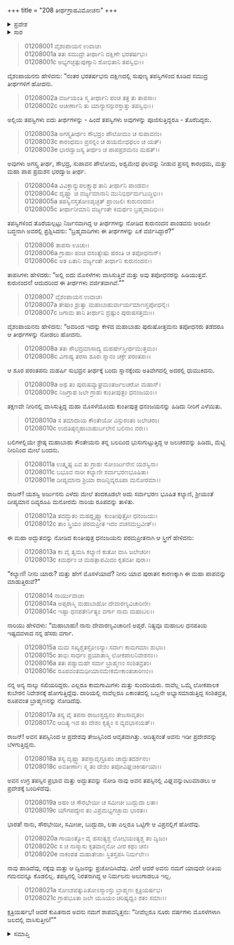 +++
title = "208 ತೀರ್ಥಗ್ರಾಹವಿಮೋಚನಃ"
+++

<details><summary>ಪ್ರವೇಶ</summary>


।।   ಓಂ ಓಂ ನಮೋ ನಾರಾಯಣಾಯ।।   ಶ್ರೀ ವೇದವ್ಯಾಸಾಯ ನಮಃ ।।

ಶ್ರೀ ಕೃಷ್ಣದ್ವೈಪಾಯನ ವೇದವ್ಯಾಸ ವಿರಚಿತ  

**ಶ್ರೀ ಮಹಾಭಾರತ**

**ಆದಿ ಪರ್ವ**

**ಅರ್ಜುನವನವಾಸ ಪರ್ವ**

**ಅಧ್ಯಾಯ 208**

</details>


<details><summary>ಸಾರ</summary>

ಮೊಸಳೆಗಳಿವೆಯೆಂದು ವರ್ಜಿತವಾದ ಸರೋವರಕ್ಕೆ ಅರ್ಜುನನು ಧುಮುಕುವುದು (1-8). ಆಕ್ರಮಣ ಮಾಡಿದ ಮೊಸಳೆಯನ್ನು ಮೆಟ್ಟಿ ಮೇಲೆ ತರಲು ದಿವ್ಯರೂಪೀ ನಾರಿಯ ರೂಪವನ್ನು ತಳೆದುದು; ತಮ್ಮ ಶಾಪಕ್ಕೆ ಕಾರಣವನ್ನು ಹೇಳಿದುದು (9-21).

</details>


> 01208001 ವೈಶಂಪಾಯನ ಉವಾಚ।  
01208001a ತತಃ ಸಮುದ್ರೇ ತೀರ್ಥಾನಿ ದಕ್ಷಿಣೇ ಭರತರ್ಷಭಃ।   
01208001c ಅಭ್ಯಗಚ್ಛತ್ಸುಪುಣ್ಯಾನಿ ಶೋಭಿತಾನಿ ತಪಸ್ವಿಭಿಃ।।

ವೈಶಂಪಾಯನನು ಹೇಳಿದನು: “ನಂತರ ಭರತರ್ಷಭನು ದಕ್ಷಿಣದಲ್ಲಿ ಸುಪುಣ್ಯ ತಪಸ್ವಿಗಳಿಂದ ಕೂಡಿದ ಸಮುದ್ರ ತೀರ್ಥಗಳಿಗೆ ಹೋದನು.

> 01208002a ವರ್ಜಯಂತಿ ಸ್ಮ ತೀರ್ಥಾನಿ ಪಂಚ ತತ್ರ ತು ತಾಪಸಾಃ।  
01208002c ಆಚೀರ್ಣಾನಿ ತು ಯಾನ್ಯಾಸನ್ಪುರಸ್ತಾತ್ತು ತಪಸ್ವಿಭಿಃ।।

ಅಲ್ಲಿಯ ತಪಸ್ವಿಗಳು ಐದು ತೀರ್ಥಗಳನ್ನು - ಹಿಂದೆ ತಪಸ್ವಿಗಳು ಅವುಗಳನ್ನು ಪೂಜಿಸುತ್ತಿದ್ದರೂ - ತೊರೆದಿದ್ದರು.

> 01208003a ಅಗಸ್ತ್ಯತೀರ್ಥಂ ಸೌಭದ್ರಂ ಪೌಲೋಮಂ ಚ ಸುಪಾವನಂ।  
01208003c ಕಾರಂಧಮಂ ಪ್ರಸನ್ನಂ ಚ ಹಯಮೇಧಫಲಂ ಚ ಯತ್।  
01208003e ಭಾರದ್ವಾಜಸ್ಯ ತೀರ್ಥಂ ಚ ಪಾಪಪ್ರಶಮನಂ ಮಹತ್।।

ಅವುಗಳು ಅಗಸ್ತ್ಯ ತೀರ್ಥ, ಸೌಭದ್ರ, ಸುಪಾವನ ಪೌಲೋಮ, ಅಶ್ವಮೇಧ ಫಲವನ್ನು ನೀಡುವ ಪ್ರಸನ್ನ ಕಾರಂಧಮ, ಮತ್ತು ಮಹಾ ಪಾಪ ಪ್ರಮಶನ ಭರದ್ವಾಜ ತೀರ್ಥ.

> 01208004a ವಿವಿಕ್ತಾನ್ಯುಪಲಕ್ಷ್ಯಾಥ ತಾನಿ ತೀರ್ಥಾನಿ ಪಾಂಡವಃ।  
01208004c ದೃಷ್ಟ್ವಾ ಚ ವರ್ಜ್ಯಮಾನಾನಿ ಮುನಿಭಿರ್ಧರ್ಮಬುದ್ಧಿಭಿಃ।।  
01208005a ತಪಸ್ವಿನಸ್ತತೋಽಪೃಚ್ಛತ್ ಪ್ರಾಂಜಲಿಃ ಕುರುನಂದನಃ।   
01208005c ತೀರ್ಥಾನೀಮಾನಿ ವರ್ಜ್ಯಂತೇ ಕಿಮರ್ಥಂ ಬ್ರಹ್ಮವಾದಿಭಿಃ।।

ತಪಸ್ವಿಗಳಿಂದ ತೊರೆಯಲ್ಪಟ್ಟು ನಿರ್ಜನವಾಗಿದ್ದ ಆ ತೀರ್ಥಗಳನ್ನು ನೋಡಿದ ಕುರುನಂದನ ಪಾಂಡವನು ಅಂಜಲೀ ಬದ್ಧನಾಗಿ ಅವರಲ್ಲಿ ಪ್ರಶ್ನಿಸಿದನು: “ಬ್ರಹ್ಮವಾದಿಗಳು ಈ ತೀರ್ಥಗಳನ್ನು ಏಕೆ ವರ್ಜಿಸಿದ್ದಾರೆ?”

> 01208006 ತಾಪಸಾ ಊಚುಃ।   
01208006a ಗ್ರಾಹಾಃ ಪಂಚ ವಸಂತ್ಯೇಷು ಹರಂತಿ ಚ ತಪೋಧನಾನ್।  
01208006c ಅತ ಏತಾನಿ ವರ್ಜ್ಯಂತೇ ತೀರ್ಥಾನಿ ಕುರುನಂದನ।।

ತಾಪಸಿಗಳು ಹೇಳಿದರು: “ಅಲ್ಲಿ ಐದು ಮೊಸಳೆಗಳು ವಾಸಿಸುತ್ತಿವೆ ಮತ್ತು ಅವು ತಪೋಧನರನ್ನು ಹಿಡಿಯುತ್ತವೆ. ಕುರುನಂದನ! ಆದುದರಿಂದ ಈ ತೀರ್ಥಗಳು ವರ್ಜಿತವಾಗಿವೆ.””

> 01208007 ವೈಶಂಪಾಯನ ಉವಾಚ।  
01208007a ತೇಷಾಂ ಶ್ರುತ್ವಾ ಮಹಾಬಾಹುರ್ವಾರ್ಯಮಾಣಸ್ತಪೋಧನೈಃ।   
01208007c ಜಗಾಮ ತಾನಿ ತೀರ್ಥಾನಿ ದ್ರಷ್ಟುಂ ಪುರುಷಸತ್ತಮಃ।।

ವೈಶಂಪಾಯನನು ಹೇಳಿದನು: “ಅವರಿಂದ ಇದನ್ನು ಕೇಳಿದ ಮಹಾಬಾಹು ಪುರುಷೋತ್ತಮನು ತಪೋಧನರು ತಡೆದರೂ ಆ ತೀರ್ಥಗಳನ್ನು ನೋಡಲು ಹೋದನು.

> 01208008a ತತಃ ಸೌಭದ್ರಮಾಸಾದ್ಯ ಮಹರ್ಷೇಸ್ತೀರ್ಥಮುತ್ತಮಂ।  
01208008c ವಿಗಾಹ್ಯ ತರಸಾ ಶೂರಃ ಸ್ನಾನಂ ಚಕ್ರೇ ಪರಂತಪಃ।।

ಆ ಶೂರ ಪರಂತಪನು ಮಹರ್ಷಿ ಸುಭದ್ರನ ತೀರ್ಥಕ್ಕೆ ಬಂದು ಸ್ನಾನಕ್ಕೆಂದು ಅತಿವೇಗದಲ್ಲಿ ಅದರಲ್ಲಿ ಧುಮುಕಿದನು.

> 01208009a ಅಥ ತಂ ಪುರುಷವ್ಯಾಘ್ರಮಂತರ್ಜಲಚರೋ ಮಹಾನ್।  
01208009c ನಿಜಗ್ರಾಹ ಜಲೇ ಗ್ರಾಹಃ ಕುಂತೀಪುತ್ರಂ ಧನಂಜಯಂ।।

ತಕ್ಷಣವೇ ನೀರಿನಲ್ಲಿ ವಾಸಿಸುತ್ತಿದ್ದ ಮಹಾ ಮೊಸಳೆಯೊಂದು ಕುಂತೀಪುತ್ರ ಧನಂಜಯನನ್ನು ಹಿಡಿದು ನೀರಿಗೆ ಎಳೆಯಿತು.

> 01208010a ಸ ತಮಾದಾಯ ಕೌಂತೇಯೋ ವಿಸ್ಫುರಂತಂ ಜಲೇಚರಂ।   
01208010c ಉದತಿಷ್ಠನ್ಮಹಾಬಾಹುರ್ಬಲೇನ ಬಲಿನಾಂ ವರಃ।।

ಬಲಿಗಳಲ್ಲಿಯೇ ಶ್ರೇಷ್ಠ ಮಹಾಬಾಹು ಕೌಂತೇಯನು ತನ್ನ ಬಲದಿಂದ ಭುಸುಗುಟ್ಟುತ್ತಿದ್ದ ಆ ಜಲಚರವನ್ನು ಹಿಡಿದು, ಮೆಟ್ಟಿ ನೀರಿನಿಂದ ಮೇಲೆ ಬಂದನು.

> 01208011a ಉತ್ಕೃಷ್ಟ ಏವ ತು ಗ್ರಾಹಃ ಸೋಽರ್ಜುನೇನ ಯಶಸ್ವಿನಾ।  
01208011c ಬಭೂವ ನಾರೀ ಕಲ್ಯಾಣೀ ಸರ್ವಾಭರಣಭೂಷಿತಾ।  
01208011e ದೀಪ್ಯಮಾನಾ ಶ್ರಿಯಾ ರಾಜನ್ದಿವ್ಯರೂಪಾ ಮನೋರಮಾ।।

ರಾಜನ್! ಯಶಸ್ವಿ ಅರ್ಜುನನು ಎಳೆದು ಮೇಲೆ ತಂದಕೂಡಲೇ ಅದು ಸರ್ವಾಭರಣ ಭೂಷಿತ ಕಲ್ಯಾಣಿ, ಶ್ರೀಯಂತೆ ದೀಪ್ಯಮಾನ ದಿವ್ಯರೂಪಿ ಮನೋರಮೆ ನಾರಿಯ ರೂಪವನ್ನು ತಾಳಿತು.

> 01208012a ತದದ್ಭುತಂ ಮಹದ್ದೃಷ್ಟ್ವಾ ಕುಂತೀಪುತ್ರೋ ಧನಂಜಯಃ।  
01208012c ತಾಂ ಸ್ತ್ರಿಯಂ ಪರಮಪ್ರೀತ ಇದಂ ವಚನಮಬ್ರವೀತ್।।

ಈ ಮಹಾ ಅದ್ಭುತವನ್ನು ನೋಡಿದ ಕುಂತೀಪುತ್ರ ಧನಂಜಯನು ಪರಮಪ್ರೀತನಾಗಿ ಆ ಸ್ತ್ರೀಗೆ ಹೇಳಿದನು:

> 01208013a ಕಾ ವೈ ತ್ವಮಸಿ ಕಲ್ಯಾಣಿ ಕುತೋ ವಾಸಿ ಜಲೇಚರೀ।  
01208013c ಕಿಮರ್ಥಂ ಚ ಮಹತ್ಪಾಪಮಿದಂ ಕೃತವತೀ ಪುರಾ।।

“ಕಲ್ಯಾಣಿ! ನೀನು ಯಾರು? ಮತ್ತು ಹೇಗೆ ಮೊಸಳೆಯಾದೆ? ನೀನು ಯಾವ ಪುರಾತನ ಕಾರಣಕ್ಕಾಗಿ ಈ ಮಹಾ ಪಾಪವನ್ನು ಮಾಡುತ್ತಿರುವೆ?”

> 01208014 ನಾರ್ಯುವಾಚ।  
01208014a ಅಪ್ಸರಾಸ್ಮಿ ಮಹಾಬಾಹೋ ದೇವಾರಣ್ಯವಿಚಾರಿಣೀ।   
01208014c ಇಷ್ಟಾ ಧನಪತೇರ್ನಿತ್ಯಂ ವರ್ಗಾ ನಾಮ ಮಹಾಬಲ।।

ನಾರಿಯು ಹೇಳಿದಳು: “ಮಹಾಬಾಹು! ನಾನು ದೇವಾರಣ್ಯವಿಚಾರಿಣಿ ಅಪ್ಸರೆ. ನಿತ್ಯವೂ ಮಹಾಬಲ ಧನಪತಿಯ ಇಷ್ಟದವಳಾದ ನನ್ನ ಹೆಸರು ವರ್ಗಾ.

> 01208015a ಮಮ ಸಖ್ಯಶ್ಚತಸ್ರೋಽನ್ಯಾಃ ಸರ್ವಾಃ ಕಾಮಗಮಾಃ ಶುಭಾಃ।  
01208015c ತಾಭಿಃ ಸಾರ್ಧಂ ಪ್ರಯಾತಾಸ್ಮಿ ಲೋಕಪಾಲನಿವೇಶನಂ।।   
01208016a ತತಃ ಪಶ್ಯಾಮಹೇ ಸರ್ವಾ ಬ್ರಾಹ್ಮಣಂ ಸಂಶಿತವ್ರತಂ।  
01208016c ರೂಪವಂತಮಧೀಯಾನಮೇಕಮೇಕಾಂತಚಾರಿಣಂ।।

ನನ್ನ ಅನ್ಯ ನಾಲ್ಕು ಸಖಿಯರಿದ್ದರು. ಎಲ್ಲರೂ ಕಾಮಗಾಮಿಗಳು ಮತ್ತು ಸುಂದರಿಯರು. ನಾವೆಲ್ಲ ಒಮ್ಮೆ ಲೋಕಪಾಲಕ ಕುಬೇರನ ನಿವೇಶನಕ್ಕೆ ಹೋಗುತ್ತಿದ್ದೆವು. ದಾರಿಯಲ್ಲಿ ನಾವೆಲ್ಲರೂ ಏಕಾಂತದಲ್ಲಿ ಒಬ್ಬನೇ ಅಭ್ಯಾಸಮಾಡುತ್ತಿದ್ದ ಸಂಶಿತವ್ರತ, ರೂಪವಂತ ಬ್ರಾಹ್ಮಣನನ್ನು ನೋಡಿದೆವು.

> 01208017a ತಸ್ಯ ವೈ ತಪಸಾ ರಾಜಂಸ್ತದ್ವನಂ ತೇಜಸಾವೃತಂ।  
01208017c ಆದಿತ್ಯ ಇವ ತಂ ದೇಶಂ ಕೃತ್ಸ್ನಂ ಸ ವ್ಯವಭಾಸಯತ್।।

ರಾಜನ್! ಅವನ ತಪಸ್ಸಿನಿಂದ ಆ ಪ್ರದೇಶವು ತೇಜಸ್ಸಿನಿಂದ ಆವೃತವಾಗಿತ್ತು. ಆದಿತ್ಯನಂತೆ ಅವನು ಇಡೀ ಪ್ರದೇಶವನ್ನು ಬೆಳಗುತ್ತಿದ್ದನು.

> 01208018a ತಸ್ಯ ದೃಷ್ಟ್ವಾ ತಪಸ್ತಾದೃಗ್ರೂಪಂ ಚಾದ್ಭುತದರ್ಶನಂ।   
01208018c ಅವತೀರ್ಣಾಃ ಸ್ಮ ತಂ ದೇಶಂ ತಪೋವಿಘ್ನಚಿಕೀರ್ಷಯಾ।।

ಅವನ ಉಗ್ರ ತಪಸ್ಸಿನ ಪ್ರಭಾವ ಮತ್ತು ಅದ್ಭುತವನ್ನು ನೋಡಿ ನಾವು ಅವನ ತಪಸ್ಸಿನಲ್ಲಿ ವಿಘ್ನವನ್ನುಂಟುಮಾಡಲು ಆ ಪ್ರದೇಶಕ್ಕೆ ಬಂದಿಳಿದೆವು.

> 01208019a ಅಹಂ ಚ ಸೌರಭೇಯೀ ಚ ಸಮೀಚೀ ಬುದ್ಬುದಾ ಲತಾ।  
01208019c ಯೌಗಪದ್ಯೇನ ತಂ ವಿಪ್ರಮಭ್ಯಗಚ್ಛಾಮ ಭಾರತ।।

ಭಾರತ! ನಾನು, ಸೌರಭೇಯೀ, ಸಮೀಚೀ, ಬುದ್ಬುದಾ, ಲತಾ ಎಲ್ಲರೂ ಒಟ್ಟಿಗೇ ಆ ವಿಪ್ರನಲ್ಲಿಗೆ ಹೋದೆವು.

> 01208020a ಗಾಯಂತ್ಯೋ ವೈ ಹಸಂತ್ಯಶ್ಚ ಲೋಭಯಂತ್ಯಶ್ಚ ತಂ ದ್ವಿಜಂ।  
01208020c ಸ ಚ ನಾಸ್ಮಾಸು ಕೃತವಾನ್ಮನೋ ವೀರ ಕಥಂ ಚನ।  
01208020e ನಾಕಂಪತ ಮಹಾತೇಜಾಃ ಸ್ಥಿತಸ್ತಪಸಿ ನಿರ್ಮಲೇ।।

ನಾವು ಹಾಡಿದೆವು, ನಕ್ಕೆವು ಮತ್ತು ಆ ದ್ವಿಜನನ್ನು ಪ್ರಚೋದಿಸಿದೆವು. ವೀರ! ಆದರೆ ಅವನು ನಮಗೆ ಯಾವುದೇ ರೀತಿಯ ಗಮನವನ್ನೂ ಕೊಡಲಿಲ್ಲ. ತಪಸ್ಸಿನಲ್ಲಿ ನಿರತನಾಗಿದ್ದ ಆ ನಿರ್ಮಲನು ಅಲುಗಾಡಲೂ ಇಲ್ಲ.

> 01208021a ಸೋಽಶಪತ್ಕುಪಿತೋಽಸ್ಮಾಂಸ್ತು ಬ್ರಾಹ್ಮಣಃ ಕ್ಷತ್ರಿಯರ್ಷಭ।  
01208021c ಗ್ರಾಹಭೂತಾ ಜಲೇ ಯೂಯಂ ಚರಿಷ್ಯಧ್ವಂ ಶತಂ ಸಮಾಃ।।

ಕ್ಷತ್ರಿಯರ್ಷಭ! ಆದರೆ ಕುಪಿತನಾದ ಅವನು ನಮಗೆ ಶಾಪವನ್ನಿತ್ತನು: “ನೀವೆಲ್ಲರೂ ನೂರು ವರ್ಷಗಳು ಮೊಸಳೆಗಳಾಗಿ ಜಲದಲ್ಲಿ ವಾಸಿಸುತ್ತೀರಿ!””


<details><summary>ಸಮಾಪ್ತಿ</summary>


ಇತಿ ಶ್ರೀಮಹಾಭಾರತೇ ಆದಿಪರ್ವಣಿ ಅರ್ಜುನವನವಾಸಪರ್ವಣಿ ತೀರ್ಥಗ್ರಾಹವಿಮೋಚನೇ ಅಷ್ಟಾಧಿಕದ್ವಿಶತತಮೋಽಧ್ಯಾಯಃ।।  
ಇದು ಶ್ರೀಮಹಾಭಾರತದ ಆದಿಪರ್ವದಲ್ಲಿ ಅರ್ಜುನವನವಾಸಪರ್ವದಲ್ಲಿ ತೀರ್ಥಗ್ರಾಹವಿಮೋಚನ ಎನ್ನುವ ಇನ್ನೂರಾಎಂಟನೆಯ ಅಧ್ಯಾಯವು.


</details>

